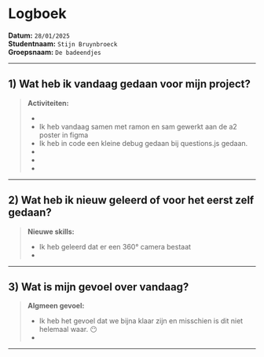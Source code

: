 # Logboek

**Datum:** `28/01/2025`  
**Studentnaam:** `Stijn Bruynbroeck`  
**Groepsnaam:** `De badeendjes`

---

## 1) Wat heb ik vandaag gedaan voor mijn project?

> **Activiteiten:**
>
> -
> - Ik heb vandaag samen met ramon en sam gewerkt aan de a2 poster in figma
> - Ik heb in code een kleine debug gedaan bij questions.js gedaan.
> -
> -
> -

---

## 2) Wat heb ik nieuw geleerd of voor het eerst zelf gedaan?

> **Nieuwe skills:**
>
> - Ik heb geleerd dat er een 360° camera bestaat
> -

---

## 3) Wat is mijn gevoel over vandaag?

> **Algmeen gevoel:**
>
> - Ik heb het gevoel dat we bijna klaar zijn en misschien is dit niet helemaal waar. 😶
> -

---
